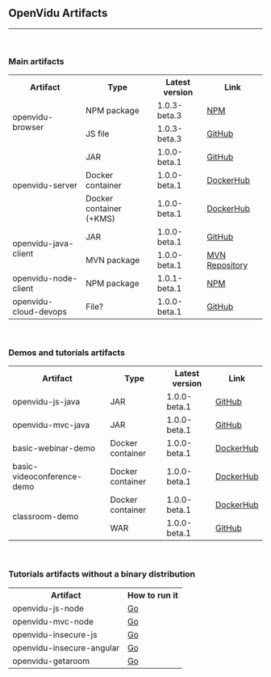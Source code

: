 <h2 id="section-title">OpenVidu Artifacts</h2>
<hr>

<br>
<h3>Main artifacts</h3>

<table>

  <tr>
    <th>Artifact</th>
    <th>Type</th>
    <th>Latest version</th>
    <th>Link</th>
  </tr>
  
  <tr>
    <td rowspan="2">openvidu-browser</td>
    <td>NPM package</td>
    <td>1.0.3-beta.3</td>
    <td><a class="" href="https://www.npmjs.com/package/openvidu-browser" target="_blank">NPM</a></td>
  </tr>
  <tr>
    <td>JS file</td>
    <td>1.0.3-beta.3</td>
    <td><a class="" href="https://github.com/OpenVidu/openvidu/releases" target="_blank">GitHub</a></td>
  </tr>
  
  <tr>
    <td rowspan="3">openvidu-server</td>
    <td>JAR</td>
    <td>1.0.0-beta.1</td>
    <td><a class="" href="https://github.com/OpenVidu/openvidu/releases" target="_blank">GitHub</a></td>
  </tr>
  <tr>
    <td>Docker container</td>
    <td>1.0.0-beta.1</td>
    <td><a class="" href="https://hub.docker.com/r/openvidu/openvidu-server/tags/" target="_blank">DockerHub</a></td>
  </tr>
    <tr>
    <td>Docker container (+KMS)</td>
    <td>1.0.0-beta.1</td>
    <td><a class="" href="https://hub.docker.com/r/openvidu/openvidu-server-kms/tags/" target="_blank">DockerHub</a></td>
  </tr>
  
  <tr>
    <td rowspan="2">openvidu-java-client</td>
    <td>JAR</td>
    <td>1.0.0-beta.1</td>
    <td><a class="" href="https://github.com/OpenVidu/openvidu/releases" target="_blank">GitHub</a></td>
  </tr>
  <tr>
    <td>MVN package</td>
    <td>1.0.0-beta.1</td>
    <td><a class="" href="https://mvnrepository.com/artifact/io.openvidu/openvidu-java-client/1.0.0-beta.1" target="_blank">MVN Repository</a></td>
  </tr>
  
  <tr>
    <td>openvidu-node-client</td>
    <td>NPM package</td>
    <td>1.0.1-beta.1</td>
    <td><a class="" href="https://www.npmjs.com/package/openvidu-node-client" target="_blank">NPM</a></td>
  </tr>

  <tr>
    <td>openvidu-cloud-devops</td>
    <td>File?</td>
    <td>1.0.0-beta.1</td>
    <td><a class="" href="https://github.com/OpenVidu/openvidu-cloud-devops/releases" target="_blank">GitHub</a></td>
  </tr>
  
</table>

<br>
<h3>Demos and tutorials artifacts</h3>

<table>

  <tr>
    <th>Artifact</th>
    <th>Type</th>
    <th>Latest version</th>
    <th>Link</th>
  </tr>
  
  <tr>
    <td>openvidu-js-java</td>
    <td>JAR</td>
    <td>1.0.0-beta.1</td>
    <td><a class="" href="https://github.com/OpenVidu/openvidu-tutorials/releases" target="_blank">GitHub</a></td>
  </tr>
  
  <tr>
    <td>openvidu-mvc-java</td>
    <td>JAR</td>
    <td>1.0.0-beta.1</td>
    <td><a class="" href="https://github.com/OpenVidu/openvidu-tutorials/releases" target="_blank">GitHub</a></td>
  </tr>
  
  <tr>
    <td>basic-webinar-demo</td>
    <td>Docker container</td>
    <td>1.0.0-beta.1</td>
    <td><a class="" href="https://hub.docker.com/r/openvidu/basic-webinar-demo/tags/" target="_blank">DockerHub</a></td>
  </tr>

  <tr>
    <td>basic-videoconference-demo</td>
    <td>Docker container</td>
    <td>1.0.0-beta.1</td>
    <td><a class="" href="https://hub.docker.com/r/openvidu/basic-videoconference-demo/tags/" target="_blank">DockerHub</a></td>
  </tr>

  <tr>
    <td rowspan="2">classroom-demo</td>
    <td>Docker container</td>
    <td>1.0.0-beta.1</td>
    <td><a class="" href="https://hub.docker.com/r/openvidu/classroom-demo/tags/" target="_blank">DockerHub</a></td>
  </tr>
  <tr>
    <td>WAR</td>
    <td>1.0.0-beta.1</td>
    <td><a class="" href="https://github.com/OpenVidu/classroom-demo/releases" target="_blank">GitHub</a></td>
  </tr>
  
</table>


<br>
<h3>Tutorials artifacts without a binary distribution</h3>

<table>

  <tr>
    <th>Artifact</th>
    <th>How to run it</th>
  </tr>
  
  <tr>
    <td>openvidu-js-node</td>
    <td><a href="/docs/tutorials/openvidu-js-node/#executing-this-example" target="_blank">Go</a></td>
  </tr>
  
  <tr>
    <td>openvidu-mvc-node</td>
    <td><a href="/docs/tutorials/openvidu-mvc-node/#executing-this-example" target="_blank">Go</a></td>
  </tr>

  <tr>
    <td>openvidu-insecure-js</td>
    <td><a href="/docs/tutorials/openvidu-insecure-js/#executing-this-example" target="_blank">Go</a></td>
  </tr>

  <tr>
    <td>openvidu-insecure-angular</td>
    <td><a href="/docs/tutorials/openvidu-insecure-angular/#executing-this-example" target="_blank">Go</a></td>
  </tr>

  <tr>
    <td>openvidu-getaroom</td>
    <td><a href="/docs/tutorials/openvidu-getaroom/#executing-this-example" target="_blank">Go</a></td>
  </tr>
  
</table>